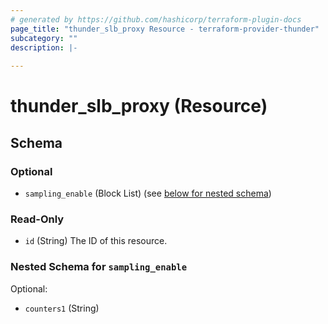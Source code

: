 ```yaml
---
# generated by https://github.com/hashicorp/terraform-plugin-docs
page_title: "thunder_slb_proxy Resource - terraform-provider-thunder"
subcategory: ""
description: |-
  
---
```


# thunder_slb_proxy (Resource)





<!-- schema generated by tfplugindocs -->
## Schema

### Optional

- `sampling_enable` (Block List) (see [below for nested schema](#nestedblock--sampling_enable))

### Read-Only

- `id` (String) The ID of this resource.

<a id="nestedblock--sampling_enable"></a>
### Nested Schema for `sampling_enable`

Optional:

- `counters1` (String)


